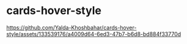 # cards-hover-style
https://github.com/Yalda-Khoshbahar/cards-hover-style/assets/133539176/a4009d64-6ed3-47b7-b6d8-bd884f33770d

